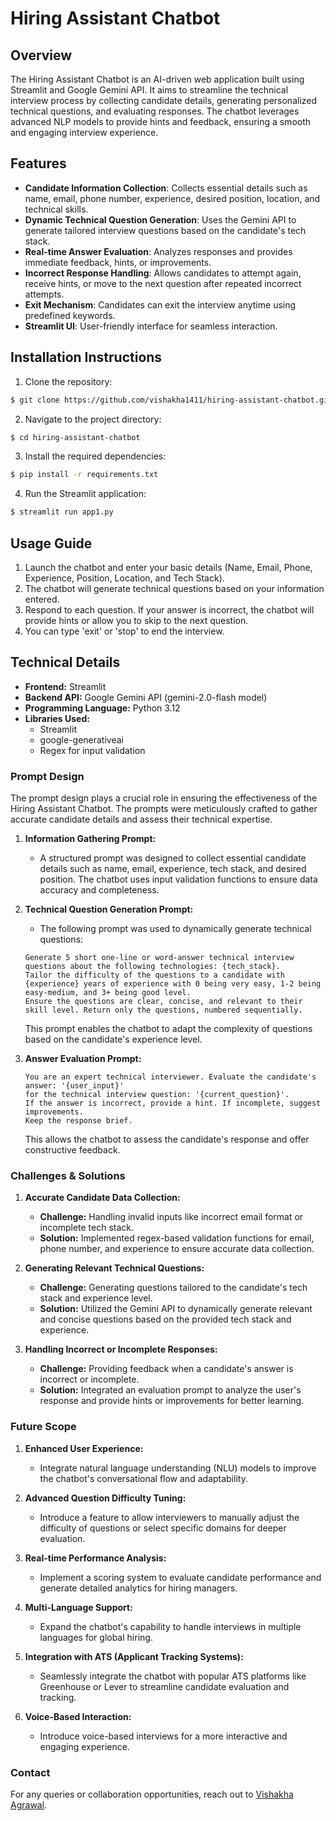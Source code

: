 # Hiring Assistant Chatbot

## Overview

The Hiring Assistant Chatbot is an AI-driven web application built using Streamlit and Google Gemini API. It aims to streamline the technical interview process by collecting candidate details, generating personalized technical questions, and evaluating responses. The chatbot leverages advanced NLP models to provide hints and feedback, ensuring a smooth and engaging interview experience.

## Features

- **Candidate Information Collection**: Collects essential details such as name, email, phone number, experience, desired position, location, and technical skills.
- **Dynamic Technical Question Generation**: Uses the Gemini API to generate tailored interview questions based on the candidate's tech stack.
- **Real-time Answer Evaluation**: Analyzes responses and provides immediate feedback, hints, or improvements.
- **Incorrect Response Handling**: Allows candidates to attempt again, receive hints, or move to the next question after repeated incorrect attempts.
- **Exit Mechanism**: Candidates can exit the interview anytime using predefined keywords.
- **Streamlit UI**: User-friendly interface for seamless interaction.

## Installation Instructions

1. Clone the repository:
```bash
$ git clone https://github.com/vishakha1411/hiring-assistant-chatbot.git
```

2. Navigate to the project directory:
```bash
$ cd hiring-assistant-chatbot
```

3. Install the required dependencies:
```bash
$ pip install -r requirements.txt
```

4. Run the Streamlit application:
```bash
$ streamlit run app1.py
```

## Usage Guide

1. Launch the chatbot and enter your basic details (Name, Email, Phone, Experience, Position, Location, and Tech Stack).
2. The chatbot will generate technical questions based on your information entered.
3. Respond to each question. If your answer is incorrect, the chatbot will provide hints or allow you to skip to the next question.
4. You can type 'exit' or 'stop' to end the interview.

## Technical Details

- **Frontend:** Streamlit
- **Backend API:** Google Gemini API (gemini-2.0-flash model)
- **Programming Language:** Python 3.12
- **Libraries Used:**
  - Streamlit
  - google-generativeai
  - Regex for input validation

### Prompt Design

The prompt design plays a crucial role in ensuring the effectiveness of the Hiring Assistant Chatbot. The prompts were meticulously crafted to gather accurate candidate details and assess their technical expertise.

1. **Information Gathering Prompt:**
   - A structured prompt was designed to collect essential candidate details such as name, email, experience, tech stack, and desired position. The chatbot uses input validation functions to ensure data accuracy and completeness.

2. **Technical Question Generation Prompt:**
   - The following prompt was used to dynamically generate technical questions:
   ```
   Generate 5 short one-line or word-answer technical interview questions about the following technologies: {tech_stack}.
   Tailor the difficulty of the questions to a candidate with {experience} years of experience with 0 being very easy, 1-2 being easy-medium, and 3+ being good level.
   Ensure the questions are clear, concise, and relevant to their skill level. Return only the questions, numbered sequentially.
   ```
   This prompt enables the chatbot to adapt the complexity of questions based on the candidate's experience level.

3. **Answer Evaluation Prompt:**
   ```
   You are an expert technical interviewer. Evaluate the candidate's answer: '{user_input}'
   for the technical interview question: '{current_question}'.
   If the answer is incorrect, provide a hint. If incomplete, suggest improvements.
   Keep the response brief.
   ```
   This allows the chatbot to assess the candidate's response and offer constructive feedback.


### Challenges & Solutions

1. **Accurate Candidate Data Collection:**
   - **Challenge:** Handling invalid inputs like incorrect email format or incomplete tech stack.
   - **Solution:** Implemented regex-based validation functions for email, phone number, and experience to ensure accurate data collection.

2. **Generating Relevant Technical Questions:**
   - **Challenge:** Generating questions tailored to the candidate's tech stack and experience level.
   - **Solution:** Utilized the Gemini API to dynamically generate relevant and concise questions based on the provided tech stack and experience.

3. **Handling Incorrect or Incomplete Responses:**
   - **Challenge:** Providing feedback when a candidate's answer is incorrect or incomplete.
   - **Solution:** Integrated an evaluation prompt to analyze the user's response and provide hints or improvements for better learning.

### Future Scope

1. **Enhanced User Experience:**
   - Integrate natural language understanding (NLU) models to improve the chatbot's conversational flow and adaptability.

2. **Advanced Question Difficulty Tuning:**
   - Introduce a feature to allow interviewers to manually adjust the difficulty of questions or select specific domains for deeper evaluation.

3. **Real-time Performance Analysis:**
   - Implement a scoring system to evaluate candidate performance and generate detailed analytics for hiring managers.

4. **Multi-Language Support:**
   - Expand the chatbot's capability to handle interviews in multiple languages for global hiring.

5. **Integration with ATS (Applicant Tracking Systems):**
   - Seamlessly integrate the chatbot with popular ATS platforms like Greenhouse or Lever to streamline candidate evaluation and tracking.

6. **Voice-Based Interaction:**
   - Introduce voice-based interviews for a more interactive and engaging experience.


### Contact

For any queries or collaboration opportunities, reach out to [Vishakha Agrawal](https://github.com/vishakha1411).

